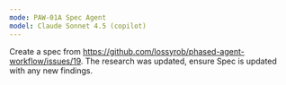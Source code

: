 ```yaml
---
mode: PAW-01A Spec Agent
model: Claude Sonnet 4.5 (copilot)
---
```


Create a spec from https://github.com/lossyrob/phased-agent-workflow/issues/19. The research was updated, ensure Spec is updated with any new findings.
